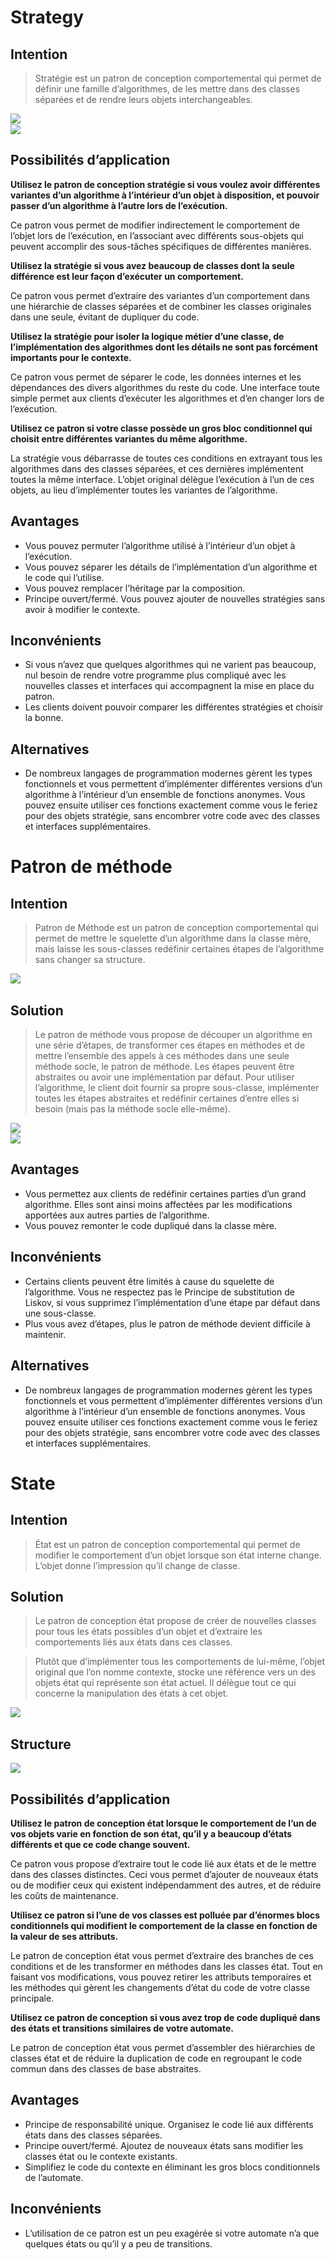 
# Strategy
## Intention
> Stratégie est un patron de conception comportemental qui permet de définir une famille d’algorithmes, 
de les mettre dans des classes séparées et de rendre leurs objets interchangeables.

<img src="/home/merlin/projets/back/DP/alldp/src/main/java/org/ttm/behavior/strategy.png">
<div style="width:100%; height:1px;background:white;"></div>
<img src="/home/merlin/projets/back/DP/alldp/src/main/java/org/ttm/behavior/strategy.structure.png">

## Possibilités d’application
<b>Utilisez le patron de conception stratégie si vous voulez avoir différentes variantes d’un algorithme à l’intérieur d’un objet à disposition, 
et pouvoir passer d’un algorithme à l’autre lors de l’exécution.</b>

Ce patron vous permet de modifier indirectement le comportement de l’objet lors de l’exécution, en l’associant avec différents sous-objets qui peuvent accomplir des sous-tâches spécifiques de différentes manières.

<b>Utilisez la stratégie si vous avez beaucoup de classes dont la seule différence est leur façon d’exécuter un comportement.</b>

Ce patron vous permet d’extraire des variantes d’un comportement dans une hiérarchie de classes séparées et de combiner les classes originales dans une seule, évitant de dupliquer du code.

<b>Utilisez la stratégie pour isoler la logique métier d’une classe, 
de l’implémentation des algorithmes dont les détails ne sont pas forcément importants pour le contexte.</b>

Ce patron vous permet de séparer le code, les données internes et les dépendances des divers algorithmes du reste du code. Une interface toute simple permet aux clients d’exécuter les algorithmes et d’en changer lors de l’exécution.

<b>Utilisez ce patron si votre classe possède un gros bloc conditionnel qui choisit entre différentes variantes du même algorithme.</b>

La stratégie vous débarrasse de toutes ces conditions en extrayant tous les algorithmes dans des classes séparées, et ces dernières implémentent toutes la même interface. L’objet original délègue l’exécution à l’un de ces objets, au lieu d’implémenter toutes les variantes de l’algorithme.

## Avantages

- Vous pouvez permuter l’algorithme utilisé à l’intérieur d’un objet à l’exécution.
- Vous pouvez séparer les détails de l’implémentation d’un algorithme et le code qui l’utilise.
- Vous pouvez remplacer l’héritage par la composition.
- Principe ouvert/fermé. Vous pouvez ajouter de nouvelles stratégies sans avoir à modifier le contexte.

## Inconvénients
- Si vous n’avez que quelques algorithmes qui ne varient pas beaucoup, nul besoin de rendre votre programme plus compliqué avec les nouvelles classes et interfaces qui accompagnent la mise en place du patron.
- Les clients doivent pouvoir comparer les différentes stratégies et choisir la bonne.

## Alternatives
- De nombreux langages de programmation modernes gèrent les types fonctionnels et vous permettent d’implémenter différentes versions d’un algorithme à l’intérieur d’un ensemble de fonctions anonymes. Vous pouvez ensuite utiliser ces fonctions exactement comme vous le feriez pour des objets stratégie, sans encombrer votre code avec des classes et interfaces supplémentaires.





# Patron de méthode
## Intention
> Patron de Méthode est un patron de conception comportemental qui permet de mettre le squelette d’un algorithme dans la classe mère, mais laisse les sous-classes redéfinir certaines étapes de l’algorithme sans changer sa structure.

<img src="/home/merlin/projets/back/DP/alldp/src/main/java/org/ttm/behavior/patron.problem.png">
<div style="width:100%; height:1px;background:white;"></div>

## Solution
> Le patron de méthode vous propose de découper un algorithme en une série d’étapes, de transformer ces étapes en méthodes et de mettre l’ensemble des appels à ces méthodes dans une seule méthode socle, le patron de méthode. Les étapes peuvent être abstraites ou avoir une implémentation par défaut. Pour utiliser l’algorithme, le client doit fournir sa propre sous-classe, implémenter toutes les étapes abstraites et redéfinir certaines d’entre elles si besoin (mais pas la méthode socle elle-même).

<img src="/home/merlin/projets/back/DP/alldp/src/main/java/org/ttm/behavior/patron.solution.png">
<div style="width:100%; height:1px;background:white;"></div>

<img src="/home/merlin/projets/back/DP/alldp/src/main/java/org/ttm/behavior/patron.structure.png">

## Avantages

- Vous permettez aux clients de redéfinir certaines parties d’un grand algorithme. Elles sont ainsi moins affectées par les modifications apportées aux autres parties de l’algorithme.
- Vous pouvez remonter le code dupliqué dans la classe mère.

## Inconvénients
- Certains clients peuvent être limités à cause du squelette de l’algorithme.
Vous ne respectez pas le Principe de substitution de Liskov, si vous supprimez l’implémentation d’une étape par défaut dans une sous-classe.
- Plus vous avez d’étapes, plus le patron de méthode devient difficile à maintenir.

## Alternatives
- De nombreux langages de programmation modernes gèrent les types fonctionnels et vous permettent d’implémenter différentes versions d’un algorithme à l’intérieur d’un ensemble de fonctions anonymes. Vous pouvez ensuite utiliser ces fonctions exactement comme vous le feriez pour des objets stratégie, sans encombrer votre code avec des classes et interfaces supplémentaires.




# State
## Intention
> État est un patron de conception comportemental qui permet de modifier le comportement d’un objet lorsque son état interne change. L’objet donne l’impression qu’il change de classe.


## Solution
> Le patron de conception état propose de créer de nouvelles classes pour tous les états possibles d’un objet et d’extraire les comportements liés aux états dans ces classes.

> Plutôt que d’implémenter tous les comportements de lui-même, l’objet original que l’on nomme contexte, stocke une référence vers un des objets état qui représente son état actuel. Il délègue tout ce qui concerne la manipulation des états à cet objet.


<img src="/home/merlin/projets/back/DP/alldp/src/main/java/org/ttm/behavior/state.solution.png">
<div style="width:100%; height:1px;background:white;"></div>

## Structure
<img src="/home/merlin/projets/back/DP/alldp/src/main/java/org/ttm/behavior/state.structure.png">

## Possibilités d’application
<b>Utilisez le patron de conception état lorsque le comportement de l’un de vos objets varie en fonction de son état, qu’il y a beaucoup d’états différents et que ce code change souvent.</b>

Ce patron vous propose d’extraire tout le code lié aux états et de le mettre dans des classes distinctes. Ceci vous permet d’ajouter de nouveaux états ou de modifier ceux qui existent indépendamment des autres, et de réduire les coûts de maintenance.

<b>Utilisez ce patron si l’une de vos classes est polluée par d’énormes blocs conditionnels qui modifient le comportement de la classe en fonction de la valeur de ses attributs.</b>

Le patron de conception état vous permet d’extraire des branches de ces conditions et de les transformer en méthodes dans les classes état. Tout en faisant vos modifications, vous pouvez retirer les attributs temporaires et les méthodes qui gèrent les changements d’état du code de votre classe principale.

<b>Utilisez ce patron de conception si vous avez trop de code dupliqué dans des états et transitions similaires de votre automate.</b>

Le patron de conception état vous permet d’assembler des hiérarchies de classes état et de réduire la duplication de code en regroupant le code commun dans des classes de base abstraites.


## Avantages

- Principe de responsabilité unique. Organisez le code lié aux différents états dans des classes séparées.
- Principe ouvert/fermé. Ajoutez de nouveaux états sans modifier les classes état ou le contexte existants.
- Simplifiez le code du contexte en éliminant les gros blocs conditionnels de l’automate.

## Inconvénients
-  L’utilisation de ce patron est un peu exagérée si votre automate n’a que quelques états ou qu’il y a peu de transitions.


